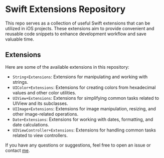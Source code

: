 # Swift Extensions Repository

This repo serves as a collection of useful Swift extensions that can be utilized in iOS projects. These extensions aim to provide convenient and reusable code snippets to enhance development workflow and save valuable time.

## Extensions

Here are some of the available extensions in this repository:

- `String+Extensions`: Extensions for manipulating and working with strings.
- `UIColor+Extensions`: Extensions for creating colors from hexadecimal values and other color utilities.
- `UIView+Extensions`: Extensions for simplifying common tasks related to UIView and its subclasses.
- `UIImage+Extensions`: Extensions for image manipulation, resizing, and other image-related operations.
- `Date+Extensions`: Extensions for working with dates, formatting, and date calculations.
- `UIViewController+Extensions`: Extensions for handling common tasks related to view controllers.

If you have any questions or suggestions, feel free to open an issue or contact [me](mailto:anastasiamousa@protonmail.com).
